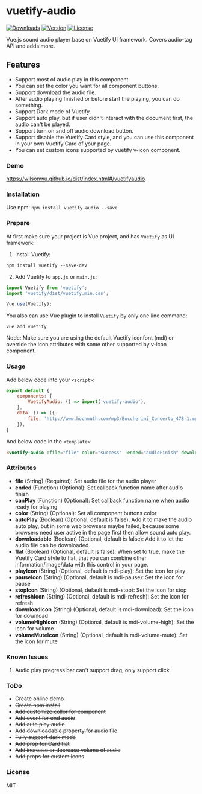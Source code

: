 # vuetify-audio
<a href="https://www.npmjs.com/package/vuetify-audio"><img src="https://img.shields.io/npm/dt/vuetify-audio.svg" alt="Downloads"></a>
<a href="https://www.npmjs.com/package/vuetify-audio"><img src="https://img.shields.io/npm/v/vuetify-audio.svg" alt="Version"></a>
<a href="https://www.npmjs.com/package/vuetify-audio"><img src="https://img.shields.io/npm/l/vuetify-audio.svg" alt="License"></a>

Vue.js sound audio player base on Vuetify UI framework. Covers audio-tag API and adds more.

## Features
- Support most of audio play in this component.
- You can set the color you want for all component buttons.
- Support download the audio file.
- After audio playing finished or before start the playing, you can do something.
- Support Dark mode of Vuetify.
- Support auto play, but if user didn't interact with the document first, the audio can't be played.
- Support turn on and off audio download button.
- Support disable the Vuetify Card style, and you can use this component in your own Vuetify Card of your page.
- You can set custom icons supported by vuetify v-icon component.

### Demo

https://wilsonwu.github.io/dist/index.html#/vuetifyaudio

### Installation

Use npm: ```npm install vuetify-audio --save```

### Prepare
At first make sure your project is Vue project, and has ```Vuetify``` as UI framework:
1. Install Vuetify:
```
npm install vuetify --save-dev
```
2. Add Vuetify to ```app.js``` or ```main.js```:
```js
import Vuetify from 'vuetify';
import 'vuetify/dist/vuetify.min.css';

Vue.use(Vuetify);
```

You also can use Vue plugin to install ```Vuetify``` by only one line command:
```
vue add vuetify
```

Node: Make sure you are using the default Vuetify iconfont (mdi) or override the icon attributes with some other supported by v-icon component.

### Usage
Add below code into your ```<script>```:
```js
export default {
    components: {
        VuetifyAudio: () => import('vuetify-audio'),
    },
    data: () => ({
        file: 'http://www.hochmuth.com/mp3/Boccherini_Concerto_478-1.mp3',
    }),
}

```

And below code in the ```<template>```:
```html
<vuetify-audio :file="file" color="success" :ended="audioFinish" downloadable></vuetify-audio>
```


### Attributes

 - **file** (String) (Required): Set audio file for the audio player
 - **ended** (Function) (Optional): Set callback function name after audio finish
 - **canPlay** (Function) (Optional): Set callback function name when audio ready for playing
 - **color** (String) (Optional): Set all component buttons color
 - **autoPlay** (Boolean) (Optional, default is false): Add it to make the audio auto play, but in some web browsers maybe failed, because some browsers need user active in the page first then allow sound auto play.
 - **downloadable** (Boolean) (Optional, default is false): Add it to let the audio file can be downloaded.
 - **flat** (Boolean) (Optional, default is false): When set to true, make the Vuetify Card style to flat, that you can combine other information/image/data with this control in your page.
 - **playIcon** (String) (Optional, default is mdi-play): Set the icon for play
 - **pauseIcon** (String) (Optional, default is mdi-pause): Set the icon for pause
 - **stopIcon** (String) (Optional, default is mdi-stop): Set the icon for stop
 - **refreshIcon** (String) (Optional, default is mdi-refresh): Set the icon for refresh
 - **downloadIcon** (String) (Optional, default is mdi-download): Set the icon for download
 - **volumeHighIcon** (String) (Optional, default is mdi-volume-high): Set the icon for volume
 - **volumeMuteIcon** (String) (Optional, default is mdi-volume-mute): Set the icon for mute

### Known Issues
1. Audio play pregress bar can't support drag, only support click.

### ToDo

 - ~~Create online demo~~
 - ~~Create npm install~~
 - ~~Add customize collor for component~~
 - ~~Add event for end audio~~
 - ~~Add auto play audio~~
 - ~~Add downloadable property for audio file~~
 - ~~Fully support dark mode~~
 - ~~Add prop for Card flat~~
 - ~~Add increase or decrease volume of audio~~
 - ~~Add props for custom icons~~
 
### License

MIT
